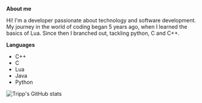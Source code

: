 **About me**

Hi! I'm a developer passionate about technology and software development.
My journey in the world of coding began 5 years ago, when I learned the basics of Lua.
Since then I branched out, tackling python, C and C++.


**Languages**
- C++
- C
- Lua
- Java
- Python

![Tripp's GitHub stats](https://github-readme-stats.vercel.app/api?username=RealTrippR&show_icons=true&theme=radical)
